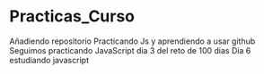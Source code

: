 # Practicas_Curso
Añadiendo repositorio
Practicando Js y aprendiendo a usar github
Seguimos practicando JavaScript dia 3 del reto de 100 dias
Dia 6 estudiando javascript